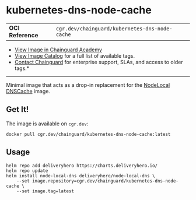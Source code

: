 <!--monopod:start-->
# kubernetes-dns-node-cache
| | |
| - | - |
| **OCI Reference** | `cgr.dev/chainguard/kubernetes-dns-node-cache` |


* [View Image in Chainguard Academy](https://edu.chainguard.dev/chainguard/chainguard-images/reference/kubernetes-dns-node-cache/overview/)
* [View Image Catalog](https://console.enforce.dev/images/catalog) for a full list of available tags.
* [Contact Chainguard](https://www.chainguard.dev/chainguard-images) for enterprise support, SLAs, and access to older tags.*

---
<!--monopod:end-->

Minimal image that acts as a drop-in replacement for the [NodeLocal DNSCache](https://github.com/kubernetes/dns) image.

## Get It!

The image is available on `cgr.dev`:

```
docker pull cgr.dev/chainguard/kubernetes-dns-node-cache:latest
```

<!--body:start-->
## Usage

```shell
helm repo add deliveryhero https://charts.deliveryhero.io/
helm repo update
helm install node-local-dns deliveryhero/node-local-dns \
    --set image.repository=cgr.dev/chainguard/kubernetes-dns-node-cache \
    --set image.tag=latest
```
<!--body:end-->